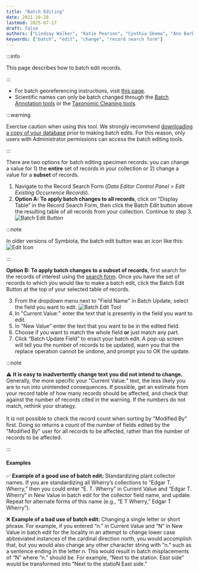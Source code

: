 ```yaml
---
title: "Batch Editing"
date: 2021-10-28
lastmod: 2025-07-17
draft: false
authors: ["Lindsay Walker", "Katie Pearson", "Cynthia Skema", "Ann Barber"]
keywords: ["batch", "edit", "change", "record search form"]
---
```


:::info

This page describes how to batch edit records.

:::

- For batch georeferencing instructions, visit [this page](/docs/Editor_Guide/Georeferencing/batch_georeferencing).
- Scientific names can only be batch changed through the [Batch Annotation tools](/docs/Editor_Guide/Editing_Searching_Records/annotations) or the [Taxonomic Cleaning tools](/docs/Collection_Manager_Guide/Data_Cleaning/taxonomic_cleaning).

:::warning

Exercise caution when using this tool. We strongly recommend [downloading a copy of your database](/docs/Collection_Manager_Guide/Downloading/downloading_copy) prior to making batch edits. For this reason, only users with Administrator permissions can access the batch editing tools.

:::

There are two options for batch editing specimen records: you can change a value for 1) the **entire** set of records in your collection or 2) change a value for a **subset** of records.

1. Navigate to the Record Search Form (_Data Editor Control Panel > Edit Existing Occurrence Records_).
2. **Option A:** **To apply batch changes to all records**, click on “Display Table” in the Record Search Form, then click the Batch Edit button above the resulting table of all records from your collection. Continue to step 3. ![Batch Edit Button](/img/batcheditbutton.png)

:::note

In older versions of Symbiota, the batch edit button was an icon like this: ![Edit Icon](/img/editplus_old.png)

:::

**Option B:** **To apply batch changes to a subset of records**, first search for the records of interest using the [search form](/docs/Editor_Guide/Editing_Searching_Records). Once you have the set of records to which you would like to make a batch edit, click the Batch Edit Button at the top of your selected table of records.

3. From the dropdown menu next to "Field Name" in Batch Update, select the field you want to edit.
   ![Batch Edit Tool](/img/batchedittool.png)
4. In "Current Value:" enter the text that is presently in the field you want to edit.
5. In "New Value" enter the text that you want to be in the edited field.
6. Choose if you want to match the whole field **or** just match any part.
7. Click “Batch Update Field” to enact your batch edit. A pop-up screen will tell you the number of records to be updated, warn you that the replace operation cannot be undone, and prompt you to OK the update.

:::note

⚠️ **It is easy to inadvertently change text you did not intend to change.** Generally, the more specific your "Current Value:" text, the less likely you are to run into unintended consequences. If possible, get an estimate from your record table of how many records should be affected, and check that against the number of records cited in the warning. If the numbers do not match, rethink your strategy.<br></br>
It is not possible to check the record count when sorting by "Modified By" first. Doing so returns a count of the number of fields edited by the "Modified By" user for all records to be affected, rather than the number of records to be affected.

:::

#### Examples

✅ **Example of a good use of batch edit:** Standardizing plant collector names. If you are standardizing all Wherry’s collections to “Edgar T. Wherry,” then you could enter “E. T. Wherry” in Current Value and “Edgar T. Wherry” in New Value in batch edit for the collector field name, and update. Repeat for alternate forms of this name (e.g., “E T Wherry,” Edgar T Wherry”).

❌ **Example of a bad use of batch edit:** Changing a single letter or short phrase. For example, if you entered “n.” in Current Value and “N” in New Value in batch edit for the locality in an attempt to change lower case abbreviated instances of the cardinal direction north, you would accomplish that, but you would also change any other character string with “n.” such as a sentence ending in the letter n. This would result in batch misplacements of “N” where “n.” should be. For example, “Next to the station. East side” would be transformed into “Next to the statioN East side.”
